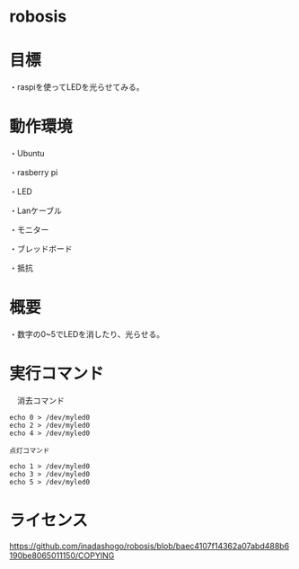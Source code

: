 # robosis
# 目標
   ・raspiを使ってLEDを光らせてみる。
# 動作環境 
   
   ・Ubuntu
   
   ・rasberry pi
   
   ・LED
   
   ・Lanケーブル
   
   ・モニター
   
   ・ブレッドボード
   
   ・抵抗
# 概要
   ・数字の0~5でLEDを消したり、光らせる。
# 実行コマンド

　消去コマンド
  
    echo 0 > /dev/myled0 
    echo 2 > /dev/myled0
    echo 4 > /dev/myled0
    
    点灯コマンド
    
    echo 1 > /dev/myled0
    echo 3 > /dev/myled0
    echo 5 > /dev/myled0
 # ライセンス
 
 https://github.com/inadashogo/robosis/blob/baec4107f14362a07abd488b6190be8065011150/COPYING



